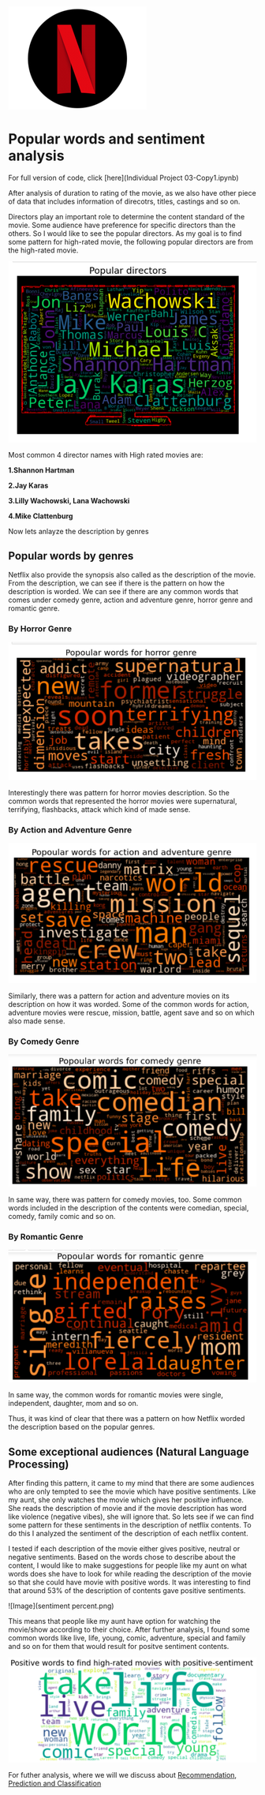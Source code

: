 ![](nflix.png)


# Popular words and sentiment analysis

For full version of code, click [here](Individual Project 03-Copy1.ipynb)

After analysis of duration to rating of the movie, as we also have other piece of data that includes information of direcotrs, titles, castings and so on.

Directors play an important role to determine the content standard of the movie. Some audience have preference for specific directors than the others. So I would like to see the popular
directors. As my goal is to find some pattern for high-rated movie, the following popular directors are from the high-rated movie.

![Image](3.a..png)

Most common 4 director names with High rated movies are:

**1.Shannon Hartman**

**2.Jay Karas**

**3.Lilly Wachowski, Lana Wachowski**

**4.Mike Clattenburg**



Now lets anlayze the description by genres


## Popular words by genres


Netflix also provide the synopsis also called as the description of the movie. From the description, we can see if there is the pattern on how the description is worded. We can see if there are any common words that comes under comedy genre, action and adventure genre, horror genre and romantic genre.






### By Horror Genre


![Image](3.b..png)


Interestingly there was pattern for horror movies description. So the common words that represented the horror movies were supernatural, terrifying, flashbacks, attack which kind of made sense.








### By Action and Adventure Genre

![Image](3.c..png)

Similarly, there was a pattern for action and adventure movies on its description on how it was worded. Some of the common words for action, adventure movies were rescue, mission, battle, agent save and so on which also made sense.







### By Comedy Genre

![Image](3.d..png)


In same way, there was pattern for comedy movies, too. Some common words included in the description of the contents were comedian, special, comedy, family comic and so on.





### By Romantic Genre


![Image](3.e..png)

In same way, the common words for romantic movies were single, independent, daughter, mom and so on.

Thus, it was kind of clear that there was a pattern on how Netflix worded the description based on the popular genres.






## Some exceptional audiences (Natural Language Processing)

After finding this pattern, it came to my mind that there are some audiences who are only tempted to see the movie which have positive sentiments. Like my aunt, she only watches the movie which gives her positive influence. She reads the description of movie and if the movie description has word like violence (negative vibes), she will ignore that. So lets see if we can find some pattern for these sentiments in the description of netflix contents. To do this I analyzed the sentiment of the description of each netflix content.

I tested if each description of the movie either gives positive, neutral or negative sentiments. Based on the words chose to describe about the content, I would like to make suggestions for people like my aunt on what words does she have to look for while reading the description of the movie so that she could have movie with positive words. It was interesting to find that around 53% of the description of contents gave positive sentiments. 

![Image](sentiment percent.png)

This means that people like my aunt have option for watching the movie/show according to their choice. After further analysis, I found some common words like live, life, young, comic, adventure, special and family and so on for them that would result for positve sentiment contents.



![Image](3.f..png)



For futher analysis, where we will we discuss about [Recommendation, Prediction and Classification](Recommendations.md)

   

